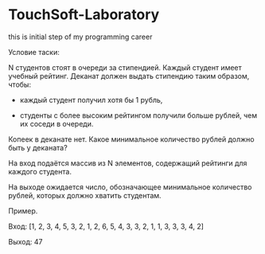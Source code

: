 # TouchSoft-Laboratory
this is initial step of my programming career

Условие  таски:

N студентов стоят в очереди за стипендией. Каждый студент имеет учебный рейтинг. Деканат должен выдать стипендию таким образом, чтобы:

* каждый студент получил хотя бы 1 рубль,

* студенты с более высоким рейтингом получили больше рублей, чем их соседи в очереди.

Копеек в деканате нет. Какое минимальное количество рублей должно быть у деканата?

 

На вход подаётся массив из N элементов, содержащий рейтинги для каждого студента.

На выходе ожидается число, обозначающее минимальное количество рублей, которых должно хватить студентам.

 

Пример.

Вход: [1, 2, 3, 4, 5, 3, 2, 1, 2, 6, 5, 4, 3, 3, 2, 1, 1, 3, 3, 3, 4, 2]

Выход: 47
